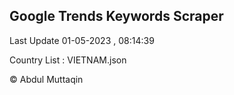 

## Google Trends Keywords Scraper 
 
Last Update 01-05-2023 , 08:14:39

Country List :
VIETNAM.json



© Abdul Muttaqin 
